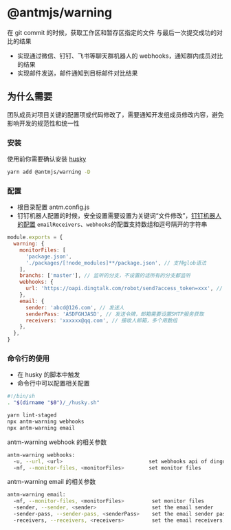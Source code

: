# @antmjs/warning

在 git commit 的时候，获取工作区和暂存区指定的文件 与最后一次提交成功的对比的结果

- 实现通过微信、钉钉、飞书等聊天群机器人的 webhooks，通知群内成员对比的结果
- 实现邮件发送，邮件通知到目标邮件对比结果

## 为什么需要

团队成员对项目关键的配置项或代码修改了，需要通知开发组成员修改内容，避免影响开发的规范性和统一性

### 安装

使用前你需要确认安装 [husky](https://www.npmjs.com/package/husky)

```sh
yarn add @antmjs/warning -D
```

### 配置

- 根目录配置 antm.config.js
- 钉钉机器人配置的时候，安全设置需要设置为关键词“文件修改”，[钉钉机器人的配置](https://developers.dingtalk.com/document/robots/customize-robot-security-settings)
  `emailReceivers`、`webhooks`的配置支持数组和逗号隔开的字符串

```javascript
module.exports = {
  warning: {
    monitorFiles: [
      'package.json',
      './packages/[!node_modules]**/package.json', // 支持glob语法
    ],
    branchs: ['master'], // 监听的分支，不设置的话所有的分支都监听
    webhooks: {
      url: 'https://oapi.dingtalk.com/robot/send?access_token=xxx', // webhooks地址，多个用数组
    },
    email: {
      sender: 'abcd@126.com', // 发送人
      senderPass: 'ASDFGHJASD', // 发送令牌，邮箱需要设置SMTP服务获取
      receivers: 'xxxxxx@qq.com', // 接收人邮箱，多个用数组
    },
  },
}
```

### 命令行的使用

- 在 husky 的脚本中触发
- 命令行中可以配置相关配置

```sh
#!/bin/sh
. "$(dirname "$0")/_/husky.sh"

yarn lint-staged
npx antm-warning webhooks
npx antm-warning email
```

antm-warning webhook 的相关参数

```sh
antm-warning webhooks:
  -u, --url, <url>                            set webhooks api of dingding | wechart | Lark | others, separated by commas
  -mf, --monitor-files, <monitorFiles>        set monitor files
```

antm-warning email 的相关参数

```sh
antm-warning email:
  -mf, --monitor-files, <monitorFiles>         set monitor files
  -sender, --sender, <sender>                  set the email sender
  -sender-pass, --sender-pass, <senderPass>    set the email sender pass
  -receivers, --receivers, <receivers>         set the email receivers, separated by commas
```
